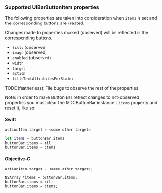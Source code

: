 ### Supported UIBarButtonItem properties

The following properties are taken into consideration when `items` is set and the corresponding
buttons are created.

Changes made to properties marked (observed) will be reflected in the corresponding buttons.

- `title` (observed)
- `image` (observed)
- `enabled` (observed)
- `width`
- `target`
- `action`
- `titleTextAttributesForState:`

TODO(featherless): File bugs to observe the rest of the properties.

Note: in order to make Button Bar reflect changes to not-observed properties you must clear the
MDCButtonBar instance's `items` property and reset it, like so:

<!--<div class="material-code-render" markdown="1">-->
#### Swift
```swift
actionItem.target = <some other target>

let items = buttonBar.items
buttonBar.items = nil
buttonBar.items = items
```

#### Objective-C

```objc
actionItem.target = <some other target>;

NSArray *items = buttonBar.items;
buttonBar.items = nil;
buttonBar.items = items;
```
<!--</div>-->
